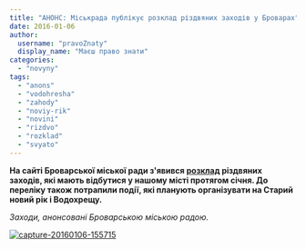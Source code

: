 ```yaml
---
title: "АНОНС: Міськрада публікує розклад різдвяних заходів у Броварах"
date: 2016-01-06
author: 
  username: "pravoZnaty"
  display_name: "Маєш право знати"
categories: 
  - "novyny"
tags: 
  - "anons"
  - "vodohresha"
  - "zahody"
  - "noviy-rik"
  - "novini"
  - "rizdvo"
  - "rozklad"
  - "svyato"
---
```


**На сайті Броварської міської ради з'явився [розклад](https://brovary-rada.gov.ua/af%D1%96sha-r%D1%96zdvyanikh-zakhod%D1%96v-u-brovarakh) різдвяних заходів, які мають відбутися у нашому місті протягом січня. До переліку також потрапили події, які планують організувати на Старий новий рік і Водохрещу.**

_Заходи, анонсовані Броварською міською радою._

[![capture-20160106-155715](https://mpz.brovary.org/wp-content/uploads/2016/01/capture-20160106-155715.png)](https://mpz.brovary.org/wp-content/uploads/2016/01/capture-20160106-155715.png)
